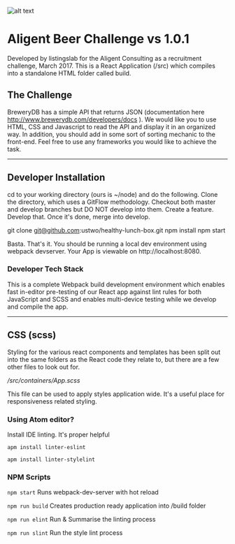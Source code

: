 ![alt text](https://raw.githubusercontent.com/listingslab/aligent-beer-challenge/master/public/images/badge.png "Aligent Beer Challenge")
# Aligent Beer Challenge vs 1.0.1

Developed by listingslab for the Aligent Consulting as a recruitment challenge, March 2017. This is a React Application (/src) which compiles into a standalone HTML folder called build.


## The Challenge

BreweryDB has a simple API that returns JSON (documentation here http://www.brewerydb.com/developers/docs ). We would like you to use HTML, CSS and Javascript to read the API and display it in an organized way. In addition, you should add in some sort of sorting mechanic to the front-end. Feel free to use any frameworks you would like to achieve the task.

---

## Developer Installation

cd to your working directory (ours is ~/node) and do the following. Clone the directory,
which uses a GitFlow methodology. Checkout both master and develop branches but DO NOT
develop into them. Create a feature. Develop that. Once it's done, merge into develop.

git clone git@github.com:ustwo/healthy-lunch-box.git
npm install
npm start

Basta. That's it. You should be running a local dev environment using webpack devserver. Your App is viewable on http://localhost:8080.

### Developer Tech Stack

This is a complete Webpack build development environment which enables fast in-editor pre-testing of our React app against lint rules for both JavaScript and SCSS and enables multi-device testing while we develop and compile the app.

---

## CSS (scss)
Styling for the various react components and templates has been split out into the same folders as the React code they relate to, but there are a few other files to look out for.

*/src/containers/App.scss*

This file can be used to apply styles application wide. It's a useful place for responsiveness related styling.

### Using Atom editor?

Install IDE linting. It's proper helpful

`apm install linter-eslint`

`apm install linter-stylelint`

### NPM Scripts

`npm start`
Runs webpack-dev-server with hot reload

`npm run build`
Creates production ready application into /build folder

`npm run elint`
Run & Summarise the linting process

`npm run slint`
Run the style lint process
